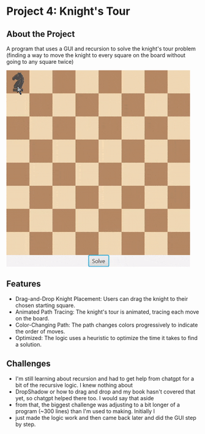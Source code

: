 # Project 4: Knight's Tour

## About the Project
A program that uses a GUI and recursion to solve the knight's tour problem (finding a way to move the knight to every square
on the board without going to any square twice)

![Knight's Toure Example](knightsTour.gif)

## Features
- Drag-and-Drop Knight Placement: Users can drag the knight to their chosen starting square.
- Animated Path Tracing: The knight's tour is animated, tracing each move on the board.
- Color-Changing Path: The path changes colors progressively to indicate the order of moves.
- Optimized: The logic uses a heuristic to optimize the time it takes to find a solution.

## Challenges
- I'm still learning about recursion and had to get help from chatgpt for a bit of the recursive logic. I knew nothing about
- DropShadow or how to drag and drop and my book hasn't covered that yet, so chatgpt helped there too. I would say that aside
- from that, the biggest challenge was adjusting to a bit longer of a program (~300 lines) than I'm used to making. Initially I
- just made the logic work and then came back later and did the GUI step by step.
